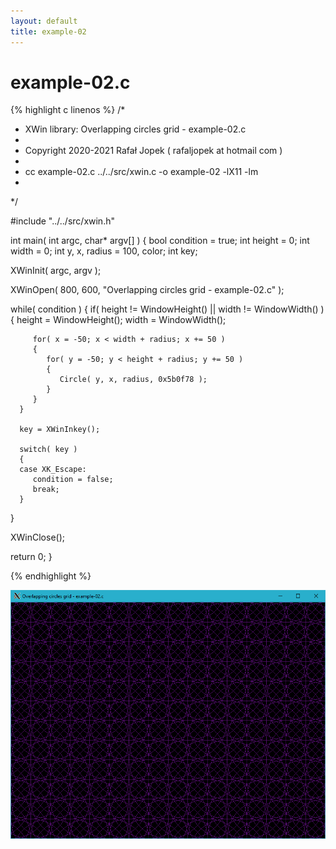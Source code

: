 ```yaml
---
layout: default
title: example-02
---
```


# example-02.c

{% highlight c linenos %}
/*
 * XWin library: Overlapping circles grid - example-02.c
 *
 * Copyright 2020-2021 Rafał Jopek ( rafaljopek at hotmail com )
 *
 * cc example-02.c ../../src/xwin.c -o example-02 -lX11 -lm
 *
 */

#include "../../src/xwin.h"

int main( int argc, char* argv[] )
{
   bool condition = true;
   int height = 0;
   int width = 0;
   int y, x, radius = 100, color;
   int key;

   XWinInit( argc, argv );

   XWinOpen( 800, 600, "Overlapping circles grid - example-02.c" );

   while( condition )
   {
      if( height != WindowHeight() || width != WindowWidth() )
      {
         height = WindowHeight();
         width = WindowWidth();

         for( x = -50; x < width + radius; x += 50 )
         {
            for( y = -50; y < height + radius; y += 50 )
            {
               Circle( y, x, radius, 0x5b0f78 );
            }
         }
      }

      key = XWinInkey();

      switch( key )
      {
      case XK_Escape:
         condition = false;
         break;
      }
   }

   XWinClose();

   return 0;
}

{% endhighlight %}

![XWin](../../assets/img/overlapping_circles_grid/example-02.png)